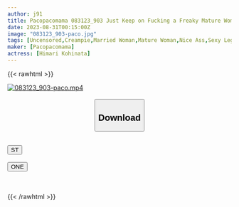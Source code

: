 ```yaml
---
author: j91
title: Pacopacomama 083123_903 Just Keep on Fucking a Freaky Mature Woman Who Like Anal Himari Kohinata
date: 2023-08-31T00:15:00Z
image: "083123_903-paco.jpg"
tags: [Uncensored,Creampie,Married Woman,Mature Woman,Nice Ass,Sexy Legs,Shaved,Slender ]
maker: [Pacopacomama]
actress: [Himari Kohinata]
---
```



{{< rawhtml >}}

<div class="video" data-videoid="x3zKZjV94DfvO9">
    <a href="javascript:;">
        <img src="https://my.j91.asia/posts/083123_903-paco/083123_903-paco.jpg" width="WIDTH" height="HEIGHT" alt="083123_903-paco.mp4" loading="lazy">
    </a>
</div>

<script type="text/javascript" src="https://j91.asia/asset/on-demand-st.js"></script>

<br>
  <link rel="stylesheet" href="https://j91.asia/asset/bs5.css">
  
  <center>
  <button class="btn btn-primary" type="button" data-bs-toggle="collapse" data-bs-target=".multi-collapse" aria-expanded="false" aria-controls="multiCollapseExample1 multiCollapseExample2"><h2>Download</h2></button></center>
</p>
<div class="row">
  <div class="col">
    <div class="collapse multi-collapse" id="multiCollapseExample1">
      <div class="card card-body">
	      	      <br>
<div class="buttons">  
<a href="https://streamtape.to/v/x3zKZjV94DfvO9"><button class="btn-hover color-3"><i class="fa fa-download"></i> ST</button></a></div>
    </div>
  </div>
</div>
  <div class="col">
    <div class="collapse multi-collapse" id="multiCollapseExample2">
      <div class="card card-body">
	      <br>
<div class="buttons">
    <a href="https://oneupload.to/34h5t4qzezhp"><button class="btn-hover color-9"><i class="fa fa-download"></i> ONE</button></a></div>
<br><br>
      </div>
    </div>
  </div>
</div>

{{< /rawhtml >}}